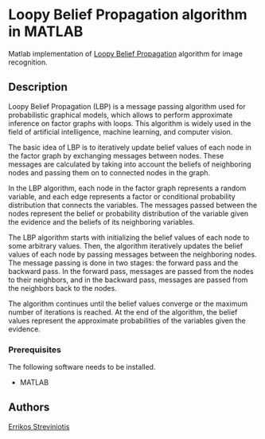 # Loopy Belief Propagation algorithm in MATLAB
Matlab implementation of [Loopy Belief Propagation](https://en.wikipedia.org/wiki/Belief_propagation) algorithm for image recognition.

## Description
Loopy Belief Propagation (LBP) is a message passing algorithm used for probabilistic graphical models, which allows to perform approximate inference on factor graphs with loops. This algorithm is widely used in the field of artificial intelligence, machine learning, and computer vision.

The basic idea of LBP is to iteratively update belief values of each node in the factor graph by exchanging messages between nodes. These messages are calculated by taking into account the beliefs of neighboring nodes and passing them on to connected nodes in the graph.

In the LBP algorithm, each node in the factor graph represents a random variable, and each edge represents a factor or conditional probability distribution that connects the variables. The messages passed between the nodes represent the belief or probability distribution of the variable given the evidence and the beliefs of its neighboring variables.

The LBP algorithm starts with initializing the belief values of each node to some arbitrary values. Then, the algorithm iteratively updates the belief values of each node by passing messages between the neighboring nodes. The message passing is done in two stages: the forward pass and the backward pass. In the forward pass, messages are passed from the nodes to their neighbors, and in the backward pass, messages are passed from the neighbors back to the nodes.

The algorithm continues until the belief values converge or the maximum number of iterations is reached. At the end of the algorithm, the belief values represent the approximate probabilities of the variables given the evidence.

### Prerequisites

The following software needs to be installed.

- MATLAB

## Authors

[Errikos Streviniotis](https://www.linkedin.com/in/errikos-streviniotis/)
